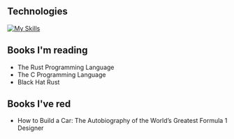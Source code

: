 ## Technologies
[![My Skills](https://skillicons.dev/icons?i=ts,html,css,tailwindcss,react,rust,arch,neovim)](https://skillicons.dev)

## Books I'm reading
- The Rust Programming Language
- The C Programming Language
- Black Hat Rust

## Books I've red
- How to Build a Car: The Autobiography of the World’s Greatest Formula 1 Designer
